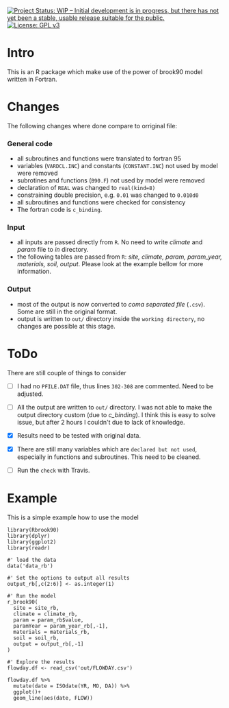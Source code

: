 [![Project Status: WIP – Initial development is in progress, but there has not yet been a stable, usable release suitable for the public.](https://www.repostatus.org/badges/latest/wip.svg)](https://www.repostatus.org/#wip)
[![License: GPL v3](https://img.shields.io/badge/License-GPL%20v3-blue.svg)](https://www.gnu.org/licenses/gpl-3.0)

# Intro

This is an R package which make use of the power of brook90 model written in Fortran.


# Changes

The following changes where done compare to orriginal file:

### General code

  - all subroutines and functions were translated to fortran 95
  - variables (`VARDCL.INC`) and constants (`CONSTANT.INC`) not used by model were removed
  - subrotines and functions (`B90.F`) not used by model were removed
  - declaration of `REAL` was changed to `real(kind=8)`
  - constraining double precision, e.g. `0.01` was changed to `0.010d0`
  - all subroutines and functions were checked for consistency
  - The fortran code is `c_binding`.

### Input
  - all inputs are passed directly from `R`. No need to write *climate* and *param* file to *in* directory.
  - the following tables are passed from `R`: *site, climate, param, param_year, materials, soil, output*. Please look at the example bellow for more information.
  
### Output
  - most of the output is now converted to *coma separated file* (`.csv`). Some are still in the original format.
  - output is written to `out/` directory inside the `working directory`, no changes are possible at this stage.
  
# ToDo

There are still couple of things to consider

  - [ ] I had no `PFILE.DAT` file, thus lines `302-308` are commented. Need to be adjusted.
  - [ ] All the output are written to `out/` directory. I was not able to make the output directory custom (due to *c_binding*). I think this is easy to solve issue, but after 2 hours I couldn't due to lack of knowledge.
  - [x] Results need to be tested with original data.
  - [x] There are still many variables which are `declared but not used`, especially in functions and subroutines. This need to be cleaned.
  - [ ] Run the `check` with Travis.
  
  

# Example

This is a simple example how to use the model

```
library(Rbrook90)
library(dplyr)
library(ggplot2)
library(readr)

#' load the data
data('data_rb')

#' Set the options to output all results
output_rb[,c(2:6)] <- as.integer(1)

#' Run the model
r_brook90(
  site = site_rb,
  climate = climate_rb,
  param = param_rb$value,
  paramYear = param_year_rb[,-1],
  materials = materials_rb,
  soil = soil_rb,
  output = output_rb[,-1]
)

#' Explore the results
flowday.df <- read_csv('out/FLOWDAY.csv')

flowday.df %>%
  mutate(date = ISOdate(YR, MO, DA)) %>%
  ggplot()+
  geom_line(aes(date, FLOW))

```
